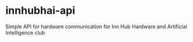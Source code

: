 # innhubhai-api
Simple API for hardware communication for Inn Hub Hardware and Artificial Intelligence club
